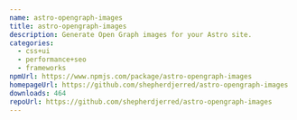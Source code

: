 ```yaml
---
name: astro-opengraph-images
title: astro-opengraph-images
description: Generate Open Graph images for your Astro site.
categories:
  - css+ui
  - performance+seo
  - frameworks
npmUrl: https://www.npmjs.com/package/astro-opengraph-images
homepageUrl: https://github.com/shepherdjerred/astro-opengraph-images
downloads: 464
repoUrl: https://github.com/shepherdjerred/astro-opengraph-images
---
```

